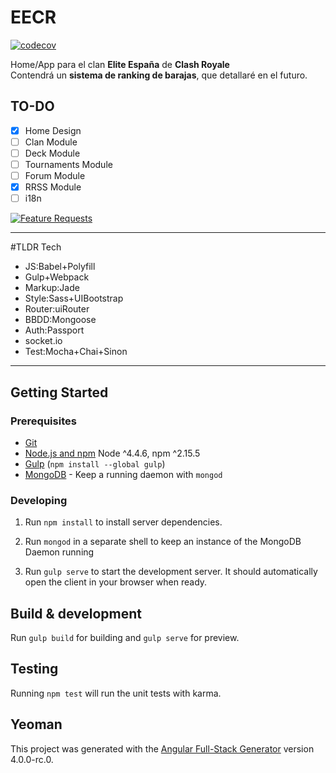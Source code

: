 # EECR  
[![codecov](https://codecov.io/gh/arkdelkaos/EECR/branch/master/graph/badge.svg)](https://codecov.io/gh/arkdelkaos/EECR)

Home/App para el clan **Elite España** de **Clash Royale**  
Contendrá un **sistema de ranking de barajas**, que detallaré en el futuro.  

## TO-DO
- [x] Home Design
- [ ] Clan Module
- [ ] Deck Module
- [ ] Tournaments Module
- [ ] Forum Module
- [x] RRSS Module
- [ ] i18n

[![Feature Requests](http://feathub.com/arkdelkaos/EECR?format=svg)](http://feathub.com/arkdelkaos/EECR)

____
#TLDR Tech  
- JS:Babel+Polyfill
- Gulp+Webpack
- Markup:Jade  
- Style:Sass+UIBootstrap  
- Router:uiRouter  
- BBDD:Mongoose  
- Auth:Passport  
- socket.io  
- Test:Mocha+Chai+Sinon  
____

## Getting Started

### Prerequisites

- [Git](https://git-scm.com/)
- [Node.js and npm](nodejs.org) Node ^4.4.6, npm ^2.15.5
- [Gulp](http://gulpjs.com/) (`npm install --global gulp`)
- [MongoDB](https://www.mongodb.org/) - Keep a running daemon with `mongod`

### Developing

1. Run `npm install` to install server dependencies.

2. Run `mongod` in a separate shell to keep an instance of the MongoDB Daemon running

3. Run `gulp serve` to start the development server. It should automatically open the client in your browser when ready.

## Build & development

Run `gulp build` for building and `gulp serve` for preview.

## Testing

Running `npm test` will run the unit tests with karma.

## Yeoman
This project was generated with the [Angular Full-Stack Generator](https://github.com/DaftMonk/generator-angular-fullstack) version 4.0.0-rc.0.
